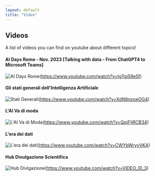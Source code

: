 ```yaml
---
layout: default
title: "Video"
---
```


## Videos

A list of videos you can find on youtube about different topics!

#### AI Days Rome - Nov. 2023 [Talking with data - From ChatGPT4 to Microsoft Teams]
![AI Days Rome](https://img.youtube.com/vi/tgTgi59e5f/mqdefault.jpg)(https://www.youtube.com/watch?v=tgTgi59e5f)


#### Gli stati generali dell'Intelligenza Artificiale
![Stati Generali](https://img.youtube.com/vi/XdN8nzoeOG4/mqdefault.jpg)(https://www.youtube.com/watch?v=XdN8nzoeOG4)


#### L'AI Va di moda
![L'AI Va di Moda](https://img.youtube.com/vi/QpjFljRCB34/mqdefault.jpg)(https://www.youtube.com/watch?v=QpjFljRCB34)



#### L'era dei dati
![L'era dei dati](https://img.youtube.com/vi/CWYbWryyVKA/mqdefault.jpg)(https://www.youtube.com/watch?v=CWYbWryyVKA)



#### Hub Divulgazione Scientifica
![Hub Divlgazione](https://img.youtube.com/vi/VIDEO_ID_3/mqdefault.jpg)(https://www.youtube.com/watch?v=VIDEO_ID_3)


